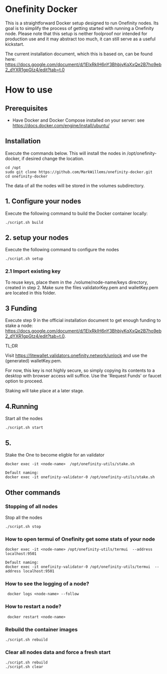 

# Onefinity Docker
This is a straightforward Docker setup designed to run Onefinity nodes. Its goal is to simplify the process of getting started with running a Onefinity node. Please note that this setup is neither foolproof nor intended for production use and it may abstract too much, it can still serve as a useful kickstart.

The current installation document, which this is based on, can be found here: https://docs.google.com/document/d/1EIxRkIH6nY3BhbjvKqXxQe2B7ho9eb2_dYXR1gpGtz4/edit?tab=t.0
# How to use

## Prerequisites
- Have Docker and Docker Compose installed on your server: see <a href="https://docs.docker.com/engine/install/ubuntu/" target="_blank">https://docs.docker.com/engine/install/ubuntu/</a>



## Installation
Execute the commands below. This will install the nodes in /opt/onefinity-docker, if desired change the location.
```
cd /opt
sudo git clone https://github.com/MarkWillems/onefinity-docker.git
cd onefinity-docker
```

The data of all the nodes will be stored in the volumes subdirectory.

## 1. Configure your nodes

Execute the following command to build the Docker container locally:

``
./script.sh build
``
## 2. setup your nodes

Execute the following command to configure the nodes

``
./script.sh setup
``

### 2.1 Import existing key
To reuse keys, place them in the ./volume/node-name/keys directory, created in step 2. Make sure the files validatorKey.pem and walletKey.pem are located in this folder.

## 3 Funding
Execute step 9 in the official installation document to get enough funding to stake a node: https://docs.google.com/document/d/1EIxRkIH6nY3BhbjvKqXxQe2B7ho9eb2_dYXR1gpGtz4/edit?tab=t.0.

TL;DR 

Visit https://litewallet.validators.onefinity.network/unlock and use the (generated) walletKey.pem.

For now, this key is not highly secure, so simply copying its contents to a desktop with browser access will suffice. Use the 'Request Funds' or faucet option to proceed.

Staking will take place at a later stage.

## 4.Running

Start all the nodes
```
./script.sh start
```
## 5.
Stake the One to become eligble for an validator
```
docker exec -it <node-name>  /opt/onefinity-utils/stake.sh

Default naming:
docker exec -it onefinity-validator-0 /opt/onefinity-utils/stake.sh
```
## Other commands

### Stopping of all nodes

Stop all the nodes
```
./script.sh stop
```

### How to open termui of Onefinity get some stats of your node

```
docker exec -it <node-name> /opt/onefinity-utils/termui  --address localhost:9501

Default naming:
docker exec -it onefinity-validator-0 /opt/onefinity-utils/termui  --address localhost:9501

```
### How to see the logging of a node?

```
 docker logs <node-name> --follow
```

### How to restart a node?
```
 docker restart <node-name>
```

### Rebuild the container images
```
./script.sh rebuild
```
### Clear all nodes data and force a fresh start
```
./script.sh rebuild
./script.sh clear
```